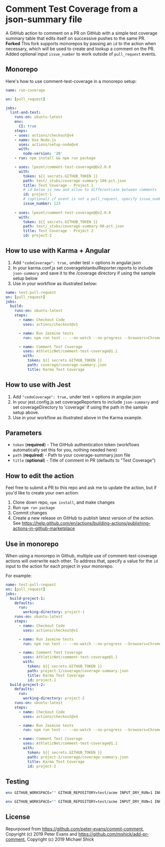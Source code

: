 # Comment Test Coverage from a json-summary file

A GitHub action to comment on a PR on GitHub with a simple test coverage summary table that edits itself on successive pushes to the same PR.
**Forked**
This fork supports monorepos by passing an `id` to the action when necessary, which will be used to create and lookup a comment on the PR.
Added optional input `issue_number` to work outside of `pull_request` events.

## Monorepo

Here's how to use comment-test-coverage in a monorepo setup:

```yml
name: run-coverage

on: [pull_request]

jobs:
  lint-and-test:
    runs-on: ubuntu-latest
    env:
      CI: true
    steps:
    - uses: actions/checkout@v4
    - name: Use Node.js
      uses: actions/setup-node@v4
      with:
        node-version: '20'
    - run: npm install && npm run package

    - uses: lpezet/comment-test-coverage@@v2.0.0
      with:
        token: ${{ secrets.GITHUB_TOKEN }}
        path: test/_stubs/coverage-summary-100-pct.json
        title: Test Coverage - Project 1
        # id below is new and allow to differentiate between comments
        id: project-1
        # (optional) if event is not a pull_request, specify issue_number to make it work
        issue_number: 123
    
    - uses: lpezet/comment-test-coverage@@v2.0.0
      with:
        token: ${{ secrets.GITHUB_TOKEN }}
        path: test/_stubs/coverage-summary-90-pct.json
        title: Test Coverage - Project 2
        id: project-2
```

## How to use with Karma + Angular
1. Add `"codeCoverage": true,` under test > options in angular.json
2. In your karma.conf.js set coverageIstanbulReporter.reports to include `json-summary` and save it to the /coverage directory if using the sample setup below
3. Use in your workflow as illustrated below:

```yml
name: test-pull-request
on: [pull_request]
jobs:
  build:
    runs-on: ubuntu-latest
    steps:
      - name: Checkout Code
        uses: actions/checkout@v1

      - name: Run Jasmine tests
        run: npm run test -- --no-watch --no-progress --browsers=ChromeHeadlessCI

      - name: Comment Test Coverage
        uses: AthleticNet/comment-test-coverage@1.1
        with:
          token: ${{ secrets.GITHUB_TOKEN }}
          path: coverage/coverage-summary.json
          title: Karma Test Coverage
```

## How to use with Jest
1. Add `"codeCoverage": true,` under test > options in angular.json
2. In your jest.config.js set coverageReporters to include `json-summary` and set coverageDirectory to 'coverage' if using the path in the sample setup above.
3. Use in your workflow as illustrated above in the Karma example.

## Parameters

- `token` (**required**) - The GitHub authentication token (workflows automatically set this for you, nothing needed here)
- `path` (**required**) - Path to your coverage-summary.json file
- `title` (**optional**) - Title of comment in PR (defaults to "Test Coverage")

## How to edit the action
Feel free to submit a PR to this repo and ask me to update the action, but if you'd like to create your own action:
1. Clone down repo, `npm install`, and make changes
2. Run `npm run package` 
3. Commit changes
4. Create a new release on GitHub to publish latest version of the action. See https://help.github.com/en/actions/building-actions/publishing-actions-in-github-marketplace

## Use in monorepo

When using a monorepo in Github, multiple use of comment-test-coverage actions will overwrite each other.
To address that, specify a value for the `id` input to the action for each project in your monorepo.

For example:

```yml
name: test-pull-request
on: [pull_request]
jobs:
  build-project-1:
    defaults:
      run:
        working-directory: project-1
    runs-on: ubuntu-latest
    steps:
      - name: Checkout Code
        uses: actions/checkout@v1

      - name: Run Jasmine tests
        run: npm run test -- --no-watch --no-progress --browsers=ChromeHeadlessCI

      - name: Comment Test Coverage
        uses: AthleticNet/comment-test-coverage@1.1
        with:
          token: ${{ secrets.GITHUB_TOKEN }}
          path: project-1/coverage/coverage-summary.json
          title: Karma Test Coverage
          id: project-1
  build-project-2:
    defaults:
      run:
        working-directory: project-2
    runs-on: ubuntu-latest
    steps:
      - name: Checkout Code
        uses: actions/checkout@v4

      - name: Run Jasmine tests
        run: npm run test -- --no-watch --no-progress --browsers=ChromeHeadlessCI

      - name: Comment Test Coverage
        uses: AthleticNet/comment-test-coverage@1.1
        with:
          token: ${{ secrets.GITHUB_TOKEN }}
          path: project-2/coverage/coverage-summary.json
          title: Karma Test Coverage
          id: project-2
```

## Testing

```bash
env GITHUB_WORKSPACE="" GITHUB_REPOSITORY=test/acme INPUT_DRY_RUN=1 INPUT_TOKEN=dummy_token INPUT_PATH=test/_stubs/coverage-summary-90-pct.json INPUT_ID=test-1 INPUT_ISSUE_NUMBER=ISS1 node index.js 
```

```bash
env GITHUB_WORKSPACE="" GITHUB_REPOSITORY=test/acme INPUT_DRY_RUN=1 INPUT_TOKEN=dummy_token INPUT_PATH='test/(?<app>app[^/]+)/coverage-summary-90-pct.json' INPUT_ID='${app}' INPUT_ISSUE_NUMBER=ISS1 node index.js
```


## License

Repurposed from https://github.com/peter-evans/commit-comment, Copyright (c) 2019 Peter Evans and https://github.com/mshick/add-pr-comment, Copyright (c) 2019 Michael Shick
